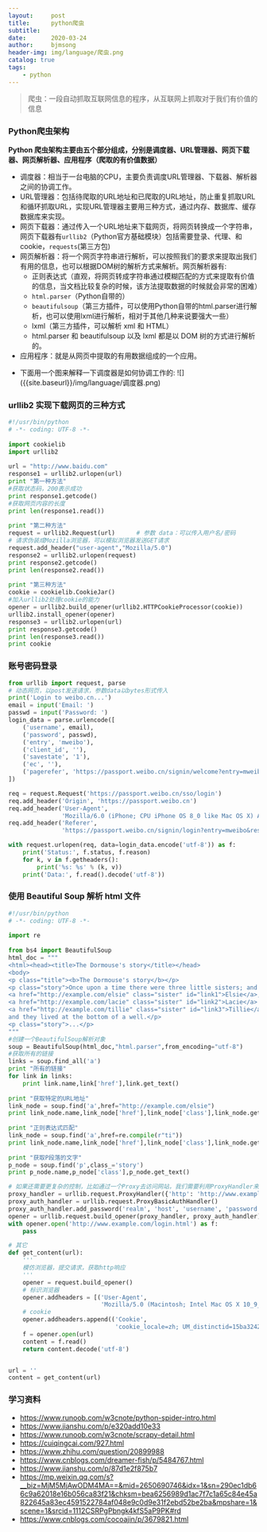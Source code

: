 ```yaml
---
layout:     post
title:      python爬虫
subtitle:   
date:       2020-03-24
author:     bjmsong
header-img: img/language/爬虫.png
catalog: true
tags:
    - python
---
```


> 爬虫：一段自动抓取互联网信息的程序，从互联网上抓取对于我们有价值的信息



### Python爬虫架构

**Python 爬虫架构主要由五个部分组成，分别是调度器、URL管理器、网页下载器、网页解析器、应用程序（爬取的有价值数据）**

- 调度器：相当于一台电脑的CPU，主要负责调度URL管理器、下载器、解析器之间的协调工作。
- URL管理器：包括待爬取的URL地址和已爬取的URL地址，防止重复抓取URL和循环抓取URL，实现URL管理器主要用三种方式，通过内存、数据库、缓存数据库来实现。
- 网页下载器：通过传入一个URL地址来下载网页，将网页转换成一个字符串，网页下载器有`urllib2`（Python官方基础模块）包括需要登录、代理、和cookie，`requests`(第三方包)
- 网页解析器：将一个网页字符串进行解析，可以按照我们的要求来提取出我们有用的信息，也可以根据DOM树的解析方式来解析。网页解析器有:
  - 正则表达式（直观，将网页转成字符串通过模糊匹配的方式来提取有价值的信息，当文档比较复杂的时候，该方法提取数据的时候就会非常的困难）
  - `html.parser`（Python自带的）
  - `beautifulsoup`（第三方插件，可以使用Python自带的html.parser进行解析，也可以使用lxml进行解析，相对于其他几种来说要强大一些）
  - lxml（第三方插件，可以解析 xml 和 HTML）
  - html.parser 和 beautifulsoup 以及 lxml 都是以 DOM 树的方式进行解析的。
- 应用程序：就是从网页中提取的有用数据组成的一个应用。



<ul> 
<li markdown="1"> 
下面用一个图来解释一下调度器是如何协调工作的:
![]({{site.baseurl}}/img/language/调度器.png) 
</li> 
</ul> 





### urllib2 实现下载网页的三种方式

```python
#!/usr/bin/python
# -*- coding: UTF-8 -*-
 
import cookielib
import urllib2
 
url = "http://www.baidu.com"
response1 = urllib2.urlopen(url)
print "第一种方法"
#获取状态码，200表示成功
print response1.getcode()
#获取网页内容的长度
print len(response1.read())
 
print "第二种方法"
request = urllib2.Request(url)      # 参数 data：可以传入用户名/密码
# 请求伪装成Mozilla浏览器，可以模拟浏览器发送GET请求
request.add_header("user-agent","Mozilla/5.0")
response2 = urllib2.urlopen(request)
print response2.getcode()
print len(response2.read())
 
print "第三种方法"
cookie = cookielib.CookieJar()
#加入urllib2处理cookie的能力
opener = urllib2.build_opener(urllib2.HTTPCookieProcessor(cookie))
urllib2.install_opener(opener)
response3 = urllib2.urlopen(url)
print response3.getcode()
print len(response3.read())
print cookie
```



### 账号密码登录

```python
from urllib import request, parse
# 动态网页，以post发送请求，参数data以bytes形式传入
print('Login to weibo.cn...')
email = input('Email: ')
passwd = input('Password: ')
login_data = parse.urlencode([
    ('username', email),
    ('password', passwd),
    ('entry', 'mweibo'),
    ('client_id', ''),
    ('savestate', '1'),
    ('ec', ''),
    ('pagerefer', 'https://passport.weibo.cn/signin/welcome?entry=mweibo&r=http%3A%2F%2Fm.weibo.cn%2F')
])

req = request.Request('https://passport.weibo.cn/sso/login')
req.add_header('Origin', 'https://passport.weibo.cn')
req.add_header('User-Agent',
               'Mozilla/6.0 (iPhone; CPU iPhone OS 8_0 like Mac OS X) AppleWebKit/536.26 (KHTML, like Gecko) Version/8.0 Mobile/10A5376e Safari/8536.25')
req.add_header('Referer',
               'https://passport.weibo.cn/signin/login?entry=mweibo&res=wel&wm=3349&r=http%3A%2F%2Fm.weibo.cn%2F')

with request.urlopen(req, data=login_data.encode('utf-8')) as f:
    print('Status:', f.status, f.reason)
    for k, v in f.getheaders():
        print('%s: %s' % (k, v))
    print('Data:', f.read().decode('utf-8'))
```





### 使用 Beautiful Soup 解析 html 文件

```python
#!/usr/bin/python
# -*- coding: UTF-8 -*-
 
import re
 
from bs4 import BeautifulSoup
html_doc = """
<html><head><title>The Dormouse's story</title></head>
<body>
<p class="title"><b>The Dormouse's story</b></p>
<p class="story">Once upon a time there were three little sisters; and their names were
<a href="http://example.com/elsie" class="sister" id="link1">Elsie</a>,
<a href="http://example.com/lacie" class="sister" id="link2">Lacie</a> and
<a href="http://example.com/tillie" class="sister" id="link3">Tillie</a>;
and they lived at the bottom of a well.</p>
<p class="story">...</p>
"""
#创建一个BeautifulSoup解析对象
soup = BeautifulSoup(html_doc,"html.parser",from_encoding="utf-8")
#获取所有的链接
links = soup.find_all('a')
print "所有的链接"
for link in links:
    print link.name,link['href'],link.get_text()
 
print "获取特定的URL地址"
link_node = soup.find('a',href="http://example.com/elsie")
print link_node.name,link_node['href'],link_node['class'],link_node.get_text()
 
print "正则表达式匹配"
link_node = soup.find('a',href=re.compile(r"ti"))
print link_node.name,link_node['href'],link_node['class'],link_node.get_text()
 
print "获取P段落的文字"
p_node = soup.find('p',class_='story')
print p_node.name,p_node['class'],p_node.get_text()
```





```python
# 如果还需要更复杂的控制，比如通过一个Proxy去访问网站，我们需要利用ProxyHandler来处理
proxy_handler = urllib.request.ProxyHandler({'http': 'http://www.example.com:3128/'})
proxy_auth_handler = urllib.request.ProxyBasicAuthHandler()
proxy_auth_handler.add_password('realm', 'host', 'username', 'password')
opener = urllib.request.build_opener(proxy_handler, proxy_auth_handler)
with opener.open('http://www.example.com/login.html') as f:
    pass

# 其它
def get_content(url):
    '''
    模仿浏览器，提交请求，获取http响应
    '''
    opener = request.build_opener()
    # 标识浏览器
    opener.addheaders = [('User-Agent',
                          'Mozilla/5.0 (Macintosh; Intel Mac OS X 10_9_3)AppleWebKit/537.36 (KHTML, like Gecko) Chrome/35.0.1916.47 Safari/537.36')]
    # cookie
    opener.addheaders.append(('Cookie',
                              'cookie_locale=zh; UM_distinctid=15ba3242e791001-0ea5b4e3364b28-4e47052e-232800-15ba3242e7aaff; WtbB_2132_saltkey=INutSKKa; WtbB_2132_lastvisit=1494571257; WtbB_2132_ulastactivity=4216TyHziXRs0dIjw08lGH6z2H40m%2FqPGkdmdAvNJLtmZXQxb74V; WtbB_2132_nofavfid=1; __utma=75570051.169882094.1491626208.1494574858.1494574858.1; __utmz=75570051.1494574858.1.1.utmcsr=apidoc.datayes.com|utmccn=(referral)|utmcmd=referral|utmcct=/app/overview; cloud-sso-token=5A63AFA2791C25117EEDC8D804E9E49C; CNZZDATA1000377076=757399342-1495001413-https%253A%252F%252Fapp.wmcloud.com%252F%7C1495761965; _gat=1; _ga=GA1.2.169882094.1491626208; _gid=GA1.2.437948554.1495787959'))
    f = opener.open(url)
    content = f.read()
    return content.decode('utf-8')


url = ''
content = get_content(url)
```



### 学习资料

- https://www.runoob.com/w3cnote/python-spider-intro.html
- https://www.jianshu.com/p/e320add10e33
- https://www.runoob.com/w3cnote/scrapy-detail.html
- https://cuiqingcai.com/927.html
- https://www.zhihu.com/question/20899988
- https://www.cnblogs.com/dreamer-fish/p/5484767.html
- https://www.jianshu.com/p/87d1e2f875b7
- https://mp.weixin.qq.com/s?__biz=MjM5MjAwODM4MA==&mid=2650690746&idx=1&sn=290ec1db66c9a62018e16b056ca83f21&chksm=bea6256989d1ac7f7c1a65c84e45a822645a83ec4591522784af048e9c0d9e31f2ebd52be2ba&mpshare=1&scene=1&srcid=1112CSRPgPbngk4kfS5aP9PK#rd
- https://www.cnblogs.com/cocoajin/p/3679821.html

